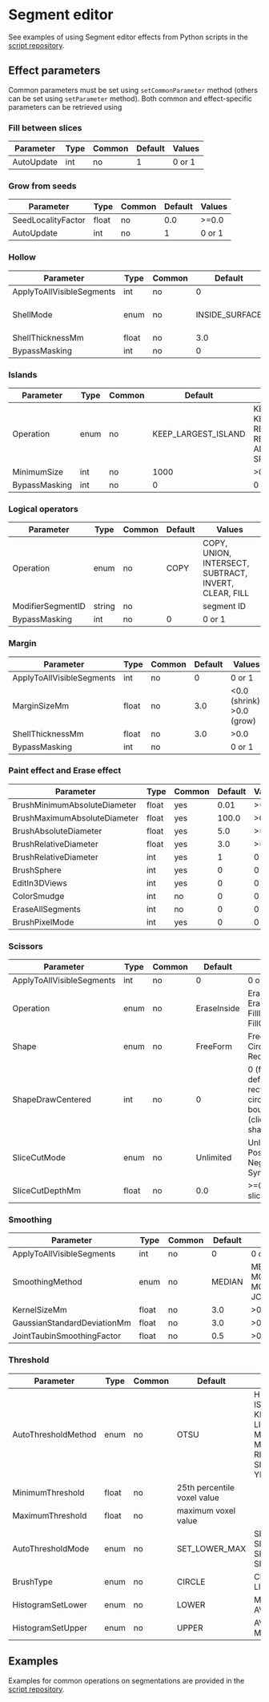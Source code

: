 # Segment editor

See examples of using Segment editor effects from Python scripts in the [script repository](../script_repository.md#how-to-run-segment-editor-effects-from-a-script).

## Effect parameters

Common parameters must be set using `setCommonParameter` method (others can be set using `setParameter` method). Both common and effect-specific parameters can be retrieved using

### Fill between slices

| Parameter  | Type | Common | Default | Values |
|------------|------|--------|---------|--------|
| AutoUpdate | int  | no     | 1       | 0 or 1 |

### Grow from seeds

| Parameter          | Type  | Common | Default | Values |
|--------------------|-------|--------|---------|--------|
| SeedLocalityFactor | float | no     | 0.0     | >=0.0  |
| AutoUpdate         | int   | no     | 1       | 0 or 1 |

### Hollow

| Parameter                 | Type  | Common | Default        | Values                     |
|---------------------------|-------|--------|----------------|----------------------------|
| ApplyToAllVisibleSegments | int   | no     | 0              | 0 or 1                     |
| ShellMode                 | enum  | no     | INSIDE_SURFACE | INSIDE_SURFACE, MEDIAL_SURFACE, OUTSIDE_SURFACE |
| ShellThicknessMm          | float | no     | 3.0            | >0.0                       |
| BypassMasking             | int   | no     | 0              | 0 or 1                     |

### Islands

| Parameter     | Type | Common | Default             | Values |
|---------------|------|--------|---------------------|--------|
| Operation     | enum | no     | KEEP_LARGEST_ISLAND | KEEP_LARGEST_ISLAND, KEEP_SELECTED_ISLAND, REMOVE_SMALL_ISLANDS, REMOVE_SELECTED_ISLAND, ADD_SELECTED_ISLAND, SPLIT_ISLANDS_TO_SEGMENTS |
| MinimumSize   | int  | no     | 1000                | >0     |
| BypassMasking | int  | no     | 0                   | 0 or 1 |

### Logical operators

| Parameter                 | Type   | Common | Default | Values                     |
|---------------------------|--------|--------|---------|----------------------------|
| Operation                 | enum   | no     | COPY    | COPY, UNION, INTERSECT, SUBTRACT, INVERT, CLEAR, FILL |
| ModifierSegmentID         | string | no     |         | segment ID                 |
| BypassMasking             | int    | no     | 0       | 0 or 1                     |

### Margin

| Parameter                 | Type  | Common | Default | Values                     |
|---------------------------|-------|--------|---------|----------------------------|
| ApplyToAllVisibleSegments | int   | no     | 0       | 0 or 1                     |
| MarginSizeMm              | float | no     | 3.0     | <0.0 (shrink), >0.0 (grow) |
| ShellThicknessMm          | float | no     | 3.0     | >0.0                       |
| BypassMasking             | int   | no     |         | 0 or 1                     |

### Paint effect and Erase effect

| Parameter                    | Type  | Common | Default | Values |
|------------------------------|-------|--------|---------|--------|
| BrushMinimumAbsoluteDiameter | float | yes    | 0.01    | >=0.0  |
| BrushMaximumAbsoluteDiameter | float | yes    | 100.0   | >0.0   |
| BrushAbsoluteDiameter        | float | yes    | 5.0     | >=0.0  |
| BrushRelativeDiameter        | float | yes    | 3.0     | >=0.0  |
| BrushRelativeDiameter        | int   | yes    | 1       | 0 or 1 |
| BrushSphere                  | int   | yes    | 0       | 0 or 1 |
| EditIn3DViews                | int   | yes    | 0       | 0 or 1 |
| ColorSmudge                  | int   | no     | 0       | 0 or 1 |
| EraseAllSegments             | int   | no     | 0       | 0 or 1 |
| BrushPixelMode               | int   | yes    | 0       | 0 or 1 |

### Scissors

| Parameter                 | Type  | Common | Default     | Values                                             |
|---------------------------|-------|--------|-------------|----------------------------------------------------|
| ApplyToAllVisibleSegments | int   | no     | 0           | 0 or 1                                             |
| Operation                 | enum  | no     | EraseInside | EraseInside, EraseOutside, FillInside, FillOutside |
| Shape                     | enum  | no     | FreeForm    | FreeForm, Circle, Rectangle                        |
| ShapeDrawCentered         | int   | no     | 0           | 0 (first click defines rectangle or circle boundary), 1 (click defines shape center) |
| SliceCutMode              | enum  | no     | Unlimited   | Unlimited, Positive, Negative, Symmetric           |
| SliceCutDepthMm           | float | no     | 0.0         | >=0.0 (single slice = 0.0)                         |

### Smoothing

| Parameter                   | Type  | Common | Default | Values                     |
|-----------------------------|-------|--------|---------|----------------------------|
| ApplyToAllVisibleSegments   | int   | no     | 0       | 0 or 1                     |
| SmoothingMethod             | enum  | no     | MEDIAN  | MEDIAN, GAUSSIAN, MORPHOLOGICAL_OPENING, MORPHOLOGICAL_CLOSING, JOINT_TAUBIN |
| KernelSizeMm                | float | no     | 3.0     | >0.0                       |
| GaussianStandardDeviationMm | float | no     | 3.0     | >0.0                       |
| JointTaubinSmoothingFactor  | float | no     | 0.5     | >0.0                       |

### Threshold

| Parameter           | Type  | Common | Default                     | Values                  |
|---------------------|-------|--------|-----------------------------|-------------------------|
| AutoThresholdMethod | enum  | no     | OTSU                        | HUANG, INTERMODES, ISO_DATA, KITTLER_ILLINGWORTH, LI, MAXIMUM_ENTROPY, MOMENTS, OTSU, RENYI_ENTROPY, SHANBHAG, TRIANGLE, YEN |
| MinimumThreshold    | float | no     | 25th percentile voxel value |                         |
| MaximumThreshold    | float | no     | maximum voxel value         |                         |
| AutoThresholdMode   | enum  | no     | SET_LOWER_MAX               | SET_LOWER_MAX, SET_UPPER, SET_LOWER, SET_MIN_UPPER |
| BrushType           | enum  | no     | CIRCLE                      | CIRCLE, BOX, DRAW, LINE |
| HistogramSetLower   | enum  | no     | LOWER                       | MINIMUM, LOWER, AVERAGE |
| HistogramSetUpper   | enum  | no     | UPPER                       | AVERAGE, UPPER, MAXIMUM |

## Examples

Examples for common operations on segmentations are provided in the [script repository](../script_repository.md#segmentations).
